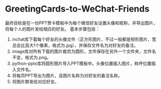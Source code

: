 # GreetingCards-to-WeChat-Friends
最终目标是在一份PPT贺卡模板中为每个微信好友设置头像和昵称，并导出图片，将每个人的图片发给相应的好友。
基本步骤包括：
1. inchat库下载每个好友的头像文件（正方形图片，不过一般都是矩形图片，宽总会比高大1个像素，格式为.jpg），并保存文件名为对好友的备注。
2. image库对所有下载的图片裁剪为圆形，文件保存在另外一个文件夹，文件名不变，格式为.png。
3. python-pptx库将圆形图片导入PPT模板中。头像位置插入图片，称呼位置插入文件名。
4. 将每页PPT导出为图片，且图片名称为对好友的备注名称。
5. 将图片群发给对应好友。
